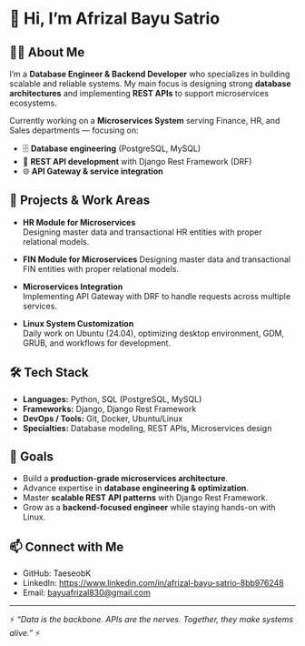 # 👋 Hi, I’m Afrizal Bayu Satrio  

## 🧑‍💻 About Me  
I’m a **Database Engineer & Backend Developer** who specializes in building scalable and reliable systems. My main focus is designing strong **database architectures** and implementing **REST APIs** to support microservices ecosystems.  

Currently working on a **Microservices System** serving Finance, HR, and Sales departments — focusing on:  
- 🗄️ **Database engineering** (PostgreSQL, MySQL)  
- 🔌 **REST API development** with Django Rest Framework (DRF)  
- 🌐 **API Gateway & service integration**  

## 🚀 Projects & Work Areas  
- **HR Module for Microservices**  
  Designing master data and transactional HR entities with proper relational models.
  
- **FIN Module for Microservices**
  Designing master data and transactional FIN entities with proper relational models.

- **Microservices Integration**  
  Implementing API Gateway with DRF to handle requests across multiple services.  

- **Linux System Customization**  
  Daily work on Ubuntu (24.04), optimizing desktop environment, GDM, GRUB, and workflows for development.  

## 🛠️ Tech Stack  
- **Languages:** Python, SQL (PostgreSQL, MySQL)  
- **Frameworks:** Django, Django Rest Framework  
- **DevOps / Tools:** Git, Docker, Ubuntu/Linux  
- **Specialties:** Database modeling, REST APIs, Microservices design  

## 🎯 Goals  
- Build a **production-grade microservices architecture**.  
- Advance expertise in **database engineering & optimization**.  
- Master **scalable REST API patterns** with Django Rest Framework.  
- Grow as a **backend-focused engineer** while staying hands-on with Linux.  

## 📫 Connect with Me  
- GitHub: TaeseobK
- LinkedIn: https://www.linkedin.com/in/afrizal-bayu-satrio-8bb976248
- Email: bayuafrizal830@gmail.com

---

⚡ *“Data is the backbone. APIs are the nerves. Together, they make systems alive.”* ⚡  
